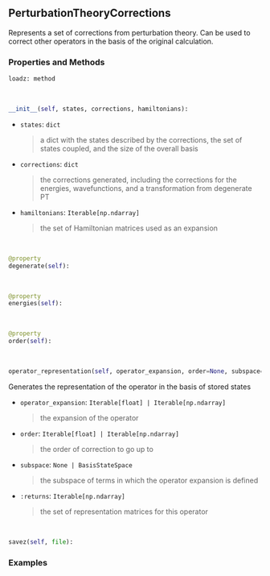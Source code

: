 ## <a id="Psience.VPT2.Hamiltonian.PerturbationTheoryCorrections">PerturbationTheoryCorrections</a>
Represents a set of corrections from perturbation theory.
Can be used to correct other operators in the basis of the original calculation.

### Properties and Methods
```python
loadz: method
```
<a id="Psience.VPT2.Hamiltonian.PerturbationTheoryCorrections.__init__" class="docs-object-method">&nbsp;</a>
```python
__init__(self, states, corrections, hamiltonians): 
```

- `states`: `dict`
    >a dict with the states described by the corrections, the set of states coupled, and the size of the overall basis
- `corrections`: `dict`
    >the corrections generated, including the corrections for the energies, wavefunctions, and a transformation from degenerate PT
- `hamiltonians`: `Iterable[np.ndarray]`
    >the set of Hamiltonian matrices used as an expansion

<a id="Psience.VPT2.Hamiltonian.PerturbationTheoryCorrections.degenerate" class="docs-object-method">&nbsp;</a>
```python
@property
degenerate(self): 
```

<a id="Psience.VPT2.Hamiltonian.PerturbationTheoryCorrections.energies" class="docs-object-method">&nbsp;</a>
```python
@property
energies(self): 
```

<a id="Psience.VPT2.Hamiltonian.PerturbationTheoryCorrections.order" class="docs-object-method">&nbsp;</a>
```python
@property
order(self): 
```

<a id="Psience.VPT2.Hamiltonian.PerturbationTheoryCorrections.operator_representation" class="docs-object-method">&nbsp;</a>
```python
operator_representation(self, operator_expansion, order=None, subspace=None): 
```
Generates the representation of the operator in the basis of stored states
- `operator_expansion`: `Iterable[float] | Iterable[np.ndarray]`
    >the expansion of the operator
- `order`: `Iterable[float] | Iterable[np.ndarray]`
    >the order of correction to go up to
- `subspace`: `None | BasisStateSpace`
    >the subspace of terms in which the operator expansion is defined
- `:returns`: `Iterable[np.ndarray]`
    >the set of representation matrices for this operator

<a id="Psience.VPT2.Hamiltonian.PerturbationTheoryCorrections.savez" class="docs-object-method">&nbsp;</a>
```python
savez(self, file): 
```

### Examples


